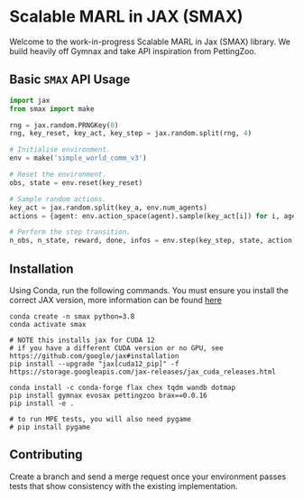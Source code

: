 # Scalable MARL in JAX (SMAX)

Welcome to the work-in-progress Scalable MARL in Jax (SMAX) library. We build heavily off Gymnax and take API inspiration from PettingZoo.

## Basic `SMAX` API  Usage
```python 
import jax
from smax import make

rng = jax.random.PRNGKey(0)
rng, key_reset, key_act, key_step = jax.random.split(rng, 4)

# Initialise environment.
env = make('simple_world_comm_v3')

# Reset the environment.
obs, state = env.reset(key_reset)

# Sample random actions.
key_act = jax.random.split(key_a, env.num_agents)
actions = {agent: env.action_space(agent).sample(key_act[i]) for i, agent in enumerate(env.agents)}

# Perform the step transition.
n_obs, n_state, reward, done, infos = env.step(key_step, state, action)
```

## Installation
Using Conda, run the following commands. You must ensure you install the correct JAX version, more information can be found [here](https://github.com/google/jax#installation)
```
conda create -n smax python=3.8
conda activate smax

# NOTE this installs jax for CUDA 12
# if you have a different CUDA version or no GPU, see https://github.com/google/jax#installation
pip install --upgrade "jax[cuda12_pip]" -f https://storage.googleapis.com/jax-releases/jax_cuda_releases.html

conda install -c conda-forge flax chex tqdm wandb dotmap
pip install gymnax evosax pettingzoo brax==0.0.16
pip install -e .

# to run MPE tests, you will also need pygame
# pip install pygame
```

## Contributing 
Create a branch and send a merge request once your environment passes tests that show consistency with the existing implementation.
